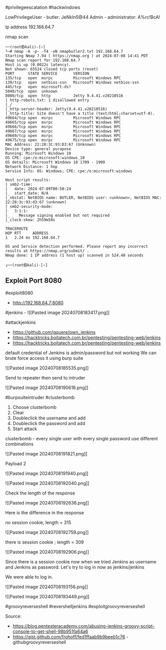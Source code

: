 
#privilegeescalation
#hackwindows


LowPrivilegeUser - butler: JeNkIn5@44
Admin - administrator: A%rc!BcA!

Ip address 192.168.64.7

nmap scan

```
──(root㉿kali)-[~]
└─# nmap -A -p- -T4 -oN nmapbutler2.txt 192.168.64.7 
Starting Nmap 7.94 ( https://nmap.org ) at 2024-07-08 14:41 PDT
Nmap scan report for 192.168.64.7
Host is up (0.0022s latency).
Not shown: 65524 closed tcp ports (reset)
PORT      STATE SERVICE       VERSION
135/tcp   open  msrpc         Microsoft Windows RPC
139/tcp   open  netbios-ssn   Microsoft Windows netbios-ssn
445/tcp   open  microsoft-ds?
5040/tcp  open  unknown
8080/tcp  open  http          Jetty 9.4.41.v20210516
| http-robots.txt: 1 disallowed entry 
|_/
|_http-server-header: Jetty(9.4.41.v20210516)
|_http-title: Site doesn't have a title (text/html;charset=utf-8).
49664/tcp open  msrpc         Microsoft Windows RPC
49665/tcp open  msrpc         Microsoft Windows RPC
49666/tcp open  msrpc         Microsoft Windows RPC
49667/tcp open  msrpc         Microsoft Windows RPC
49669/tcp open  msrpc         Microsoft Windows RPC
49675/tcp open  msrpc         Microsoft Windows RPC
MAC Address: 22:28:3C:93:D3:67 (Unknown)
Device type: general purapose
Running: Microsoft Windows 10
OS CPE: cpe:/o:microsoft:windows_10
OS details: Microsoft Windows 10 1709 - 1909
Network Distance: 1 hop
Service Info: OS: Windows; CPE: cpe:/o:microsoft:windows

Host script results:
| smb2-time: 
|   date: 2024-07-09T00:50:24
|_  start_date: N/A
|_nbstat: NetBIOS name: BUTLER, NetBIOS user: <unknown>, NetBIOS MAC: 22:28:3c:93:d3:67 (unknown)
| smb2-security-mode: 
|   3:1:1: 
|_    Message signing enabled but not required
|_clock-skew: 2h59m58s

TRACEROUTE
HOP RTT     ADDRESS
1   2.24 ms 192.168.64.7

OS and Service detection performed. Please report any incorrect results at https://nmap.org/submit/ .
Nmap done: 1 IP address (1 host up) scanned in 524.40 seconds

┌──(root㉿kali)-[~]

```



## Exploit Port 8080

#exploit8080 

- http://192.168.64.7:8080

#jenkins
	- ![[Pasted image 20240708183417.png]]

#attackjenkins
- https://github.com/gquere/pwn_jenkins
- https://hacktricks.boitatech.com.br/pentesting/pentesting-web/jenkins
- https://hacktricks.boitatech.com.br/pentesting/pentesting-web/jenkins

default credential of Jenkins is admin/password but not working
We can brute force access it using burp suite


![[Pasted image 20240708185535.png]]


Send to repeater then send to intruder

![[Pasted image 20240708190618.png]]

#burpsuiteintruder
#clusterbomb

1. Choose clusterbomb
2. Clear
3. Doubleclick the username and add
4. Doubleclick the password and add
5. Start attack

clusterbomb - every single user with every single password
use different combinations

![[Pasted image 20240708191821.png]]


Payload 2

![[Pasted image 20240708191940.png]]

![[Pasted image 20240708192040.png]]


Check the length of the response

![[Pasted image 20240708192636.png]]

Here is the difference in the response

no session cookie, length = 315

![[Pasted image 20240708192759.png]]

there is session cookie ; length = 309

![[Pasted image 20240708192906.png]]

Since there is a session cookie now when we tried Jenkins as username and Jenkins as password. Let's try to log in now as jenkins/jenkins

We were able to log in.

![[Pasted image 20240708193156.png]]

![[Pasted image 20240708193449.png]]

#groovyreverseshell #revershelljenkins #exploitgroovyreverseshell

Source:
- https://blog.pentesteracademy.com/abusing-jenkins-groovy-script-console-to-get-shell-98b951fa64a6
- https://gist.github.com/frohoff/fed1ffaab9b9beeb1c76 - githubgroovyreverseshell